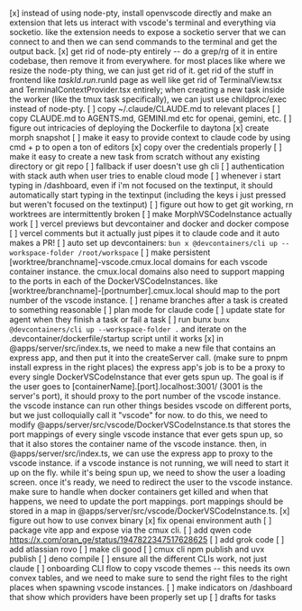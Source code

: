 [x] instead of using node-pty, install openvscode directly and make an extension that lets us interact with vscode's terminal and everything via socketio. like the extension needs to expose a socketio server that we can connect to and then we can send commands to the terminal and get the output back.
[x] get rid of node-pty entirely -- do a grep/rg of it in entire codebase, then remove it from everywhere. for most places like where we resize the node-pty thing, we can just get rid of it. get rid of the stuff in frontend like $taskId.run.$runId page as well like get rid of TerminalView.tsx and TerminalContextProvider.tsx entirely; when creating a new task inside the worker (like the tmux task specifically), we can just use childproc/exec instead of node-pty.
[ ] copy ~/.claude/CLAUDE.md to relevant places
[ ] copy CLAUDE.md to AGENTS.md, GEMINI.md etc for openai, gemini, etc.
[ ] figure out intricacies of deploying the Dockerfile to daytona
[x] create morph snapshot
[ ] make it easy to provide context to claude code by using cmd + p to open a ton of editors
[x] copy over the credentials properly
[ ] make it easy to create a new task from scratch without any existing directory or git repo
[ ] fallback if user doesn't use gh cli
[ ] authentication with stack auth when user tries to enable cloud mode
[ ] whenever i start typing in /dashboard, even if i'm not focused on the textinput, it should automatically start typing in the textinput (including the keys i just pressed but weren't focused on the textinput)
[ ] figure out how to get git working, rn worktrees are intermittently broken
[ ] make MorphVSCodeInstance actually work
[ ] vercel previews but devcontainer and docker and docker compose
[ ] vercel comments but it actually just pipes it to claude code and it auto makes a PR!
[ ] auto set up devcontainers: `bun x @devcontainers/cli up --workspace-folder /root/workspace`
[ ] make persistent [worktree/branchname]-vscode.cmux.local domains for each vscode container instance. the cmux.local domains also need to support mapping to the ports in each of the DockerVSCodeInstances. like [worktree/branchname]-[portnumber].cmux.local should map to the port number of the vscode instance.
[ ] rename branches after a task is created to something reasonable
[ ] plan mode for claude code
[ ] update state for agent when they finish a task or fail a task
[ ] run bunx `bunx @devcontainers/cli up --workspace-folder .` and iterate on the .devcontainer/dockerfile/startup script until it works
[x] in @apps/server/src/index.ts, we need to make a new file that contains an express app, and then put it into the createServer call. (make sure to pnpm install express in the right places) the express app's job is to be a proxy to every single DockerVSCodeInstance that ever gets spun up. The goal is if the user goes to [containerName].[port].localhost:3001/ (3001 is the server's port), it should proxy to the port number of the vscode instance. the vscode instance can run other things besides vscode on different ports, but we just colloquially call it "vscode" for now. to do this, we need to modify @apps/server/src/vscode/DockerVSCodeInstance.ts that stores the port mappings of every single vscode instance that ever gets spun up, so that it also stores the container name of the vscode instance. then, in @apps/server/src/index.ts, we can use the express app to proxy to the vscode instance. if a vscode instance is not running, we will need to start it up on the fly. while it's being spun up, we need to show the user a loading screen. once it's ready, we need to redirect the user to the vscode instance. make sure to handle when docker containers get killed and when that happens, we need to update the port mappings. port mappings should be stored in a map in @apps/server/src/vscode/DockerVSCodeInstance.ts.
[x] figure out how to use convex binary
[x] fix openai environment auth
[ ] package vite app and expose via the cmux cli.
[ ] add qwen code https://x.com/oran_ge/status/1947822347517628625
[ ] add grok code
[ ] add atlassian rovo
[ ] make cli good
[ ] cmux cli npm publish and uvx publish
[ ] deno compile
[ ] ensure all the different CLIs work, not just claude
[ ] onboarding CLI flow to copy vscode themes -- this needs its own convex tables, and we need to make sure to send the right files to the right places when spawning vscode instances.
[ ] make indicators on /dashboard that show which providers have been properly set up
[ ] drafts for tasks
